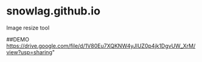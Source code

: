 # snowlag.github.io
Image resize tool

##DEMO
https://drive.google.com/file/d/1V80Eu7XQKNW4yJlUZ0p4jk1DgvUW_XrM/view?usp=sharing"


